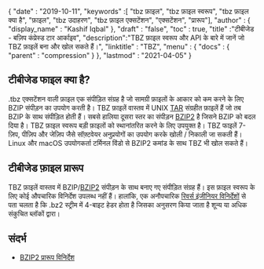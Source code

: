 {
  "date" : "2019-10-11",
  "keywords" :[ "tbz फ़ाइल", "tbz फ़ाइल स्वरूप", "tbz फ़ाइल क्या है", "फ़ाइल", "tbz उदाहरण", "tbz फ़ाइल एक्सटेंशन", "एक्सटेंशन", "प्रारूप"],
  "author" : {
    "display_name" : "Kashif Iqbal"
},
  "draft" : "false",
  "toc" : true,
  "title" :"टीबीजेड - बज़िप कंप्रेस्ड टार आर्काइव",
  "description":"TBZ फ़ाइल स्वरूप और API के बारे में जानें जो TBZ फ़ाइलें बना और खोल सकते हैं।",
  "linktitle" : "TBZ",
  "menu" : {
    "docs" : {
      "parent" : "compression"
}
},
  "lastmod" : "2021-04-05"
}

## टीबीजेड फाइल क्या है?

.tbz एक्सटेंशन वाली फ़ाइल एक संपीड़ित संग्रह है जो सामग्री फ़ाइलों के आकार को कम करने के लिए BZIP संपीड़न का उपयोग करती है। TBZ फ़ाइलें वास्तव में UNIX [TAR](/hi/compression/tar/) संग्रहीत फ़ाइलें हैं जो तब BZIP के साथ संपीड़ित होती हैं। सबसे हालिया दूसरा स्तर का संपीड़न [BZIP2](/hi/compression/bz2/) है जिसने BZIP को बदल दिया है। TBZ फ़ाइल स्वरूप बड़ी फ़ाइलों को स्थानांतरित करने के लिए उपयुक्त है। TBZ फाइलें 7-ज़िप, पीज़िप और जेज़िप जैसे सॉफ़्टवेयर अनुप्रयोगों का उपयोग करके खोली / निकाली जा सकती हैं। Linux और macOS उपयोगकर्ता टर्मिनल विंडो से BZIP2 कमांड के साथ TBZ भी खोल सकते हैं।

## टीबीजेड फ़ाइल प्रारूप

TBZ फ़ाइलें वास्तव में BZIP/[BZIP2](/hi/compression/bz2/) संपीड़न के साथ बनाए गए संपीड़ित संग्रह हैं। इस फ़ाइल स्वरूप के लिए कोई औपचारिक विनिर्देश उपलब्ध नहीं हैं। हालांकि, एक अनौपचारिक [रिवर्स इंजीनियर विनिर्देशों](https://github.com/dsnet/compress/blob/master/doc/bzip2-format.pdf) से पता चलता है कि .bz2 स्ट्रीम में 4-बाइट हेडर होता है जिसका अनुसरण किया जाता है शून्य या अधिक संकुचित ब्लॉकों द्वारा।

## संदर्भ ##

* [BZIP2 प्रारूप विनिर्देश](https://github.com/dsnet/compress/blob/master/doc/bzip2-format.pdf)


